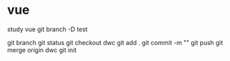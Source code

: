 # vue
study vue
git branch -D test

git branch
git status
git checkout dwc
git add .
git commit -m ""
git push
git merge origin dwc
git init